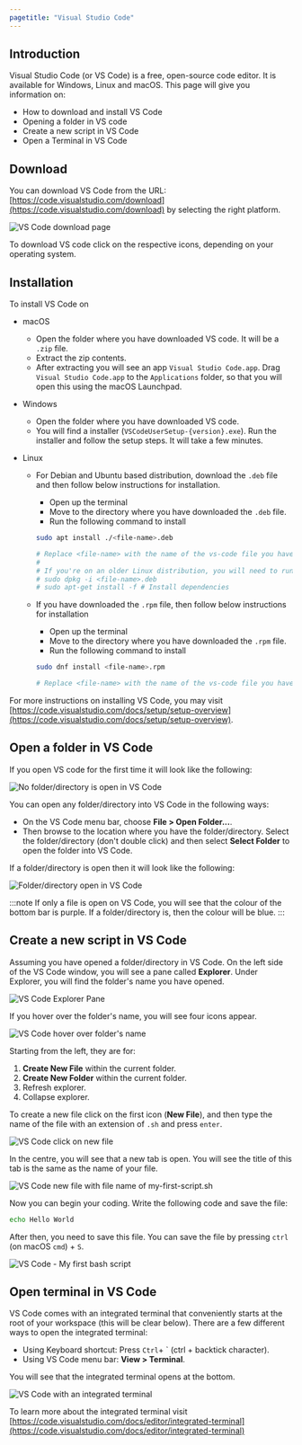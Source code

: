 ```yaml
---
pagetitle: "Visual Studio Code"
---
```


## Introduction
Visual Studio Code (or VS Code) is a free, open-source code editor. It is available for Windows, Linux and macOS. This page will give you information on:

- How to download and install VS Code
- Opening a folder in VS code
- Create a new script in VS Code
- Open a Terminal in VS Code


## Download
You can download VS Code from the URL: [https://code.visualstudio.com/download](https://code.visualstudio.com/download) by selecting the right platform.

![VS Code download page](images/vs-code-download-page.png)

To download VS code click on the respective icons, depending on your operating system.

## Installation
To install VS Code on

- macOS
    - Open the folder where you have downloaded VS code. It will be a `.zip` file.
    - Extract the zip contents.
    - After extracting you will see an app `Visual Studio Code.app`. Drag `Visual Studio Code.app` to the `Applications` folder, so that you will open this using the macOS Launchpad.

- Windows
    - Open the folder where you have downloaded VS code.
    - You will find a installer (`VSCodeUserSetup-{version}.exe`). Run the installer and follow the setup steps. It will take a few minutes.

- Linux
    - For Debian and Ubuntu based distribution, download the `.deb` file and then follow below instructions for installation.
        - Open up the terminal
        - Move to the directory where you have downloaded the `.deb` file.
        - Run the following command to install
        ```bash
        sudo apt install ./<file-name>.deb

        # Replace <file-name> with the name of the vs-code file you have downloaded.
        #
        # If you're on an older Linux distribution, you will need to run this instead:
        # sudo dpkg -i <file-name>.deb
        # sudo apt-get install -f # Install dependencies
        ```
    
    - If you have downloaded the `.rpm` file, then follow below instructions for installation
        - Open up the terminal
        - Move to the directory where you have downloaded the `.rpm` file.
        - Run the following command to install
        ```bash
        sudo dnf install <file-name>.rpm

        # Replace <file-name> with the name of the vs-code file you have downloaded.
        ```

For more instructions on installing VS Code, you may visit [https://code.visualstudio.com/docs/setup/setup-overview](https://code.visualstudio.com/docs/setup/setup-overview).

## Open a folder in VS Code

If you open VS code for the first time it will look like the following:

![No folder/directory is open in VS Code](images/vscode-window.png)


You can open any folder/directory into VS Code in the following ways:

- On the VS Code menu bar, choose **File > Open Folder...**.
- Then browse to the location where you have the folder/directory. Select the folder/directory (don't double click) and then select **Select Folder** to open the folder into VS Code.

If a folder/directory is open then it will look like the following:

![Folder/directory open in VS Code](images/vscode-folder.png)


:::note
If only a file is open on VS Code, you will see that the colour of the bottom bar is purple. If a folder/directory is, then the colour will be blue.
:::

## Create a new script in VS Code
Assuming you have opened a folder/directory in VS Code. On the left side of the VS Code window, you will see a pane called **Explorer**. Under Explorer, you will find the folder's name you have opened.

![VS Code Explorer Pane](images/vscode-folder-highlight.png)

If you hover over the folder's name, you will see four icons appear. 

![VS Code hover over folder's name](images/vscode-hover-over-folder-name.png)

Starting from the left, they are for:

1. **Create New File** within the current folder.
1. **Create New Folder** within the current folder.
1. Refresh explorer.
1. Collapse explorer.

To create a new file click on the first icon (**New File**), and then type the name of the file with an extension of `.sh` and press `enter`.

![VS Code click on new file](images/vs-code-create-new-file.png)


In the centre, you will see that a new tab is open. You will see the title of this tab is the same as the name of your file.

![VS Code new file with file name of my-first-script.sh](images/vscode-my-first-script.png)

Now you can begin your coding. Write the following code and save the file:

```bash
echo Hello World
```

After then, you need to save this file. You can save the file by pressing `ctrl` (on macOS `cmd`) + `S`.

![VS Code - My first bash script](images/vscode-first-script.png)


## Open terminal in VS Code
VS Code comes with an integrated terminal that conveniently starts at the root of your workspace (this will be clear below). There are a few different ways to open the integrated terminal:

- Using Keyboard shortcut: Press `Ctrl`+ ` (ctrl + backtick character).
- Using VS Code menu bar: **View > Terminal**.

You will see that the integrated terminal opens at the bottom.

![VS Code with an integrated terminal](images/vscode-integrated-terminal.png)


To learn more about the integrated terminal visit [https://code.visualstudio.com/docs/editor/integrated-terminal](https://code.visualstudio.com/docs/editor/integrated-terminal)
